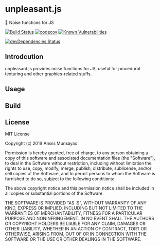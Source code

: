 # unpleasant.js

💫 Noise functions for JS

[![Build Status](https://travis-ci.org/LXSMNSYC/unpleasant.js.svg?branch=master)](https://travis-ci.org/LXSMNSYC/unpleasant.js)
[![codecov](https://codecov.io/gh/LXSMNSYC/unpleasant.js/branch/master/graph/badge.svg)](https://codecov.io/gh/LXSMNSYC/unpleasant.js)
[![Known Vulnerabilities](https://snyk.io/test/github/LXSMNSYC/unpleasant.js/badge.svg?targetFile=package.json)](https://snyk.io/test/github/LXSMNSYC/unpleasant.js?targetFile=package.json)

[![devDependencies Status](https://david-dm.org/lxsmnsyc/unpleasant.js/dev-status.svg)](https://david-dm.org/lxsmnsyc/unpleasant.js?type=dev)

## Introdcution

unpleasant.js provides noise functions for JS, useful for procedural texturing and other graphics-related stuffs.

## Usage

## Build

## License

MIT License

Copyright (c) 2019 Alexis Munsayac

Permission is hereby granted, free of charge, to any person obtaining a copy
of this software and associated documentation files (the "Software"), to deal
in the Software without restriction, including without limitation the rights
to use, copy, modify, merge, publish, distribute, sublicense, and/or sell
copies of the Software, and to permit persons to whom the Software is
furnished to do so, subject to the following conditions:

The above copyright notice and this permission notice shall be included in all
copies or substantial portions of the Software.

THE SOFTWARE IS PROVIDED "AS IS", WITHOUT WARRANTY OF ANY KIND, EXPRESS OR
IMPLIED, INCLUDING BUT NOT LIMITED TO THE WARRANTIES OF MERCHANTABILITY,
FITNESS FOR A PARTICULAR PURPOSE AND NONINFRINGEMENT. IN NO EVENT SHALL THE
AUTHORS OR COPYRIGHT HOLDERS BE LIABLE FOR ANY CLAIM, DAMAGES OR OTHER
LIABILITY, WHETHER IN AN ACTION OF CONTRACT, TORT OR OTHERWISE, ARISING FROM,
OUT OF OR IN CONNECTION WITH THE SOFTWARE OR THE USE OR OTHER DEALINGS IN THE
SOFTWARE.
